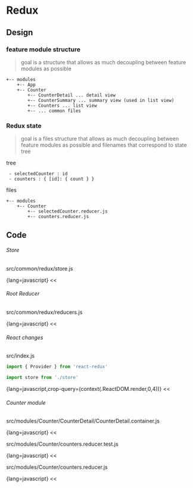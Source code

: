 Redux
===

Design
---

### feature module structure

> goal is a structure that allows as much decoupling between feature modules as possible

```text
+-- modules
    +-- App
    +-- Counter
        +-- CounterDetail ... detail view
        +-- CounterSummary ... summary view (used in list view)
        +-- Counters ... list view
        +-- ... common files
```

### Redux state

> goal is a files structure that allows as much decoupling between feature modules as possible
> and filenames that correspond to state tree

tree
```text
 - selectedCounter : id
 - counters : { [id]: { count } }
```

files
```text
+-- modules
    +-- Counter
        +-- selectedCounter.reducer.js
        +-- counters.reducer.js
```

Code
---

###### Store

src/common/redux/store.js

{lang=javascript}
<<[](../src/common/redux/store.js)

###### Root Reducer

src/common/redux/reducers.js

{lang=javascript}
<<[](../src/common/redux/reducers.js)

###### React changes

src/index.js

```javascript
import { Provider } from 'react-redux'

import store from './store'
```
{lang=javascript,crop-query=(context(.ReactDOM.render,0,4))}
<<[](../src/index.js)

###### Counter module

src/modules/Counter/CounterDetail/CounterDetail.container.js

{lang=javascript}
<<[](../src/modules/Counter/CounterDetail/CounterDetail.container.js)

src/modules/Counter/counters.reducer.test.js

{lang=javascript}
<<[](../src/modules/Counter/counters.reducer.test.js)

src/modules/Counter/counters.reducer.js

{lang=javascript}
<<[](../src/modules/Counter/counters.reducer.js)

